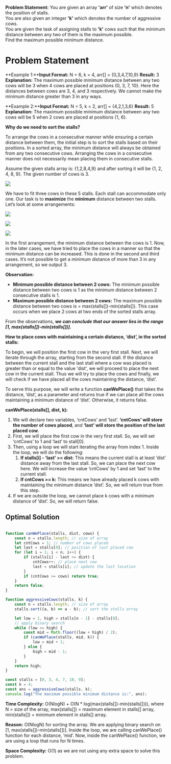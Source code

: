 **Problem Statement:** You are given an array **'arr'** of size **'n'** which denotes the position of stalls.  
You are also given an integer **'k'** which denotes the number of aggressive cows.  
You are given the task of assigning stalls to **'k'** cows such that the minimum distance between any two of them is the maximum possible.  
Find the maximum possible minimum distance.

# Problem Statement

**Example 1:****Input Format:** N = 6, k = 4, arr[] = {0,3,4,7,10,9}
**Result:** 3
**Explanation:** The maximum possible minimum distance between any two cows will be 3 when 4 cows are placed at positions {0, 3, 7, 10}. Here the distances between cows are 3, 4, and 3 respectively. We cannot make the minimum distance greater than 3 in any ways.

**Example 2:****Input Format:** N = 5, k = 2, arr[] = {4,2,1,3,6}
**Result:** 5
**Explanation:** The maximum possible minimum distance between any two cows will be 5 when 2 cows are placed at positions {1, 6}. 

**Why do we need to sort the stalls?**

To arrange the cows in a consecutive manner while ensuring a certain distance between them, the initial step is to sort the stalls based on their positions. In a sorted array, the minimum distance will always be obtained from any two consecutive cows. Arranging the cows in a consecutive manner does not necessarily mean placing them in consecutive stalls.

Assume the given stalls array is: {1,2,8,4,9} and after sorting it will be {1, 2, 4, 8, 9}. The given number of cows is 3.

![](https://lh4.googleusercontent.com/Y4XemvXYuaq46_hZ8Y6-o1Ni4EyHtv-hOaJraEXCiIA-0jW-vjaKnlMr6OsN6NNnbDDbSVxoS1qEFr15NWe5Ky0XRg8fzbdNUMdBe1ynMAXya6BbupjpJnwf9Z3Wf-wDZtnlqx3B)

We have to fit three cows in these 5 stalls. Each stall can accommodate only one. Our task is to **maximize** the **minimum** distance between two stalls. Let’s look at some arrangements:

![](https://lh4.googleusercontent.com/iSdD1FeeTqFz8JuulMNJkZb5Bta92aDZ5T2i4Hj9kKtrI733KdX0U33yE6h1JV6YheDS_iafRQ8U2P4Qjxgud0OQwADSa33pOdZtkrPjWwltY6uWP2F_pTiFOrWFY0TM4rVXD1DW)

![](https://lh5.googleusercontent.com/kGBNEhuai6pj4f1zWZ8GrnbOlvsSuDreq-UnTchdS2HRRKVsNhEcsuaZbxyrEqFJVpBvWobYUNOHuliiiZl37XR8arw-WyspHHDKY-CESm_tk9EUZd-Egk2uj7nW3j4ktb5kKJWv)

![](https://lh5.googleusercontent.com/JpQYFE4YqRwPkpeq2mAKUDJoVcesY6OmZYuMC2USB5fgFGLZyMjXaRzYEyykBz48SXMBTftQ5z7-g6X0nDiSRzQ88-tNL5c_sT7aIT46VoiKxIAxuT6_pu84daoIcp4YOy3l8vhx)

In the first arrangement, the minimum distance between the cows is 1. Now, in the later cases, we have tried to place the cows in a manner so that the minimum distance can be increased. This is done in the second and third cases. It’s not possible to get a minimum distance of more than 3 in any arrangement, so we output 3. 

**Observation:**

- **Minimum possible distance between 2 cows:** The minimum possible distance between two cows is 1 as the minimum distance between 2 consecutive stalls is 1.
- **Maximum possible distance between 2 cows:** The maximum possible distance between two cows is = max(stalls[])-min(stalls[]). This case occurs when we place 2 cows at two ends of the sorted stalls array.

From the observations, **_we can conclude that our answer lies in the range_** **_[1, max(stalls[])-min(stalls[])]._**

**How to place cows with maintaining a certain distance, ‘dist’, in the sorted stalls:**

To begin, we will position the first cow in the very first stall. Next, we will iterate through the array, starting from the second stall. If the distance between the current stall and the last stall where a cow was placed is greater than or equal to the value 'dist', we will proceed to place the next cow in the current stall. Thus we will try to place the cows and finally, we will check if we have placed all the cows maintaining the distance, ‘dist’.

To serve this purpose, we will write a function **canWePlace()** that takes the distance, ‘dist’, as a parameter and returns true if we can place all the cows maintaining a minimum distance of ‘dist’. Otherwise, it returns false.

**canWePlace(stalls[], dist, k):**

1. We will declare two variables, ‘cntCows’ and ‘last’. **‘cntCows’ will store the number of cows placed**, and **‘last’ will store the position of the last placed cow**.
2. First, we will place the first cow in the very first stall. So, we will set ‘cntCows’ to 1 and ‘last’ to stall[0].
3. Then, using a loop we will start iterating the array from index 1. Inside the loop, we will do the following:
    1. **If stalls[i] - ‘last’ >= dist:** This means the current stall is at least ‘dist’ distance away from the last stall. So, we can place the next cow here. We will increase the value ‘cntCows’ by 1 and set ‘last’ to the current stall.
    2. **If cntCows >= k:** This means we have already placed k cows with maintaining the minimum distance ‘dist’. So, we will return true from this step.
4. If we are outside the loop, we cannot place k cows with a minimum distance of ‘dist’. So, we will return false.


## Optimal Solution

```Javascript

function canWePlace(stalls, dist, cows) {
    const n = stalls.length; // size of array
    let cntCows = 1; // number of cows placed
    let last = stalls[0]; // position of last placed cow
    for (let i = 1; i < n; i++) {
        if (stalls[i] - last >= dist) {
            cntCows++; // place next cow
            last = stalls[i]; // update the last location
        }
        if (cntCows >= cows) return true;
    }
    return false;
}

function aggressiveCows(stalls, k) {
    const n = stalls.length; // size of array
    stalls.sort((a, b) => a - b); // sort the stalls array

    let low = 1, high = stalls[n - 1] - stalls[0];
    // apply binary search
    while (low <= high) {
        const mid = Math.floor((low + high) / 2);
        if (canWePlace(stalls, mid, k)) {
            low = mid + 1;
        } else {
            high = mid - 1;
        }
    }
    return high;
}

const stalls = [0, 3, 4, 7, 10, 9];
const k = 4;
const ans = aggressiveCows(stalls, k);
console.log("The maximum possible minimum distance is:", ans);


```


**Time Complexity:** O(NlogN) + O(N * log(max(stalls[])-min(stalls[]))), where N = size of the array, max(stalls[]) = maximum element in stalls[] array, min(stalls[]) = minimum element in stalls[] array. 

**Reason:** O(NlogN) for sorting the array. We are applying binary search on [1, max(stalls[])-min(stalls[])]. Inside the loop, we are calling canWePlace() function for each distance, ‘mid’. Now, inside the canWePlace() function, we are using a loop that runs for N times.

**Space Complexity:** O(1) as we are not using any extra space to solve this problem.